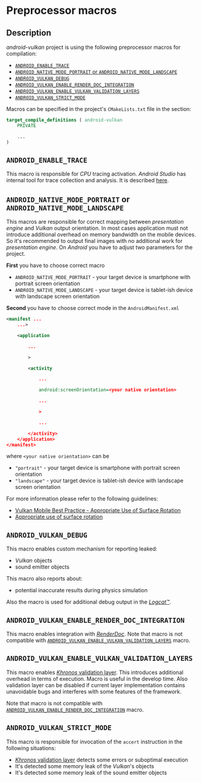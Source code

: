 # Preprocessor macros

## Description

_android-vulkan_ project is using the following preprocessor macros for compilation:

* [`ANDROID_ENABLE_TRACE`](#macro-android-enable-trace)
* [`ANDROID_NATIVE_MODE_PORTRAIT` or `ANDROID_NATIVE_MODE_LANDSCAPE`](#macro-android-native-mode)
* [`ANDROID_VULKAN_DEBUG`](#macro-android-vulkan-debug)
* [`ANDROID_VULKAN_ENABLE_RENDER_DOC_INTEGRATION`](#macro-android-vulkan-enable-render-doc-integration)
* [`ANDROID_VULKAN_ENABLE_VULKAN_VALIDATION_LAYERS`](#macro-android-vulkan-enable-vulkan-validation-layers)
* [`ANDROID_VULKAN_STRICT_MODE`](#macro-android-vulkan-strict-mode)

Macros can be specified in the project's `CMakeLists.txt` file in the section:

```cmake
target_compile_definitions ( android-vulkan
    PRIVATE

    ...
)
```

## <a id="macro-android-enable-trace">`ANDROID_ENABLE_TRACE`</a>

This macro is responsible for _CPU_ tracing activation. _Android Studio_ has internal tool for trace collection and analysis. It is described [here](https://developer.android.com/studio/profile/record-traces).

## <a id="macro-android-native-mode">`ANDROID_NATIVE_MODE_PORTRAIT` or `ANDROID_NATIVE_MODE_LANDSCAPE`</a>

This macros are responsible for correct mapping between _presentation engine_ and _Vulkan_ output orientation. In most cases application must not introduce additional overhead on memory bandwidth on the mobile devices. So it's recommended to output final images with no additional work for _presentation engine_. On _Android_ you have to adjust two parameters for the project.

**First** you have to choose correct macro

* `ANDROID_NATIVE_MODE_PORTRAIT` - your target device is smartphone with portrait screen orientation
* `ANDROID_NATIVE_MODE_LANDSCAPE` - your target device is tablet-ish device with landscape screen orientation

**Second** you have to choose correct mode in the `AndroidManifest.xml`

```xml
<manifest ...
    ...>

    <application

        ...

        >

        <activity

            ...

            android:screenOrientation=<your native orientation>

            ...

            >

            ...

        </activity>
    </application>
</manifest>
```

where `<your native orientation>` can be

* `"portrait"` - your target device is smartphone with portrait screen orientation
* `"landscape"` - your target device is tablet-ish device with landscape screen orientation

For more information please refer to the following guidelines:

* [Vulkan Mobile Best Practice - Appropriate Use of Surface Rotation](https://community.arm.com/developer/tools-software/graphics/b/blog/posts/appropriate-use-of-surface-rotation)
* [Appropriate use of surface rotation](https://github.com/KhronosGroup/Vulkan-Samples/blob/master/samples/performance/surface_rotation/surface_rotation_tutorial.md)

## <a id="macro-android-vulkan-debug">`ANDROID_VULKAN_DEBUG`</a>

This macro enables custom mechanism for reporting leaked:

- _Vulkan_ objects
- sound emitter objects

This macro also reports about:

- potential inaccurate results during physics simulation

Also the macro is used for additional debug output in the [_Logcat™_](logcat.md).

## <a id="macro-android-vulkan-enable-render-doc-integration">`ANDROID_VULKAN_ENABLE_RENDER_DOC_INTEGRATION`</a>

This macro enables integration with [_RenderDoc_](https://renderdoc.org/). Note that macro is not compatible with [`ANDROID_VULKAN_ENABLE_VULKAN_VALIDATION_LAYERS`](#macro-android-vulkan-enable-vulkan-validation-layers) macro.

## <a id="macro-android-vulkan-enable-vulkan-validation-layers">`ANDROID_VULKAN_ENABLE_VULKAN_VALIDATION_LAYERS`</a>

This macro enables [_Khronos_ validation layer](https://developer.android.com/ndk/guides/graphics/validation-layer#apk-containing-layers). This introduces additional overhead in terms of execution. Macro is useful in the develop time. Also validation layer can be disabled if current layer implementation contains unavoidable bugs and interferes with some features of the framework.

Note that macro is not compatible with [`ANDROID_VULKAN_ENABLE_RENDER_DOC_INTEGRATION`](#macro-android-vulkan-enable-vulkan-validation-layers) macro.

## <a id="macro-android-vulkan-strict-mode">`ANDROID_VULKAN_STRICT_MODE`</a>

This macro is responsible for invocation of the `accert` instruction in the following situations:

* [_Khronos_ validation layer](https://developer.android.com/ndk/guides/graphics/validation-layer#apk-containing-layers) detects some errors or suboptimal execution
* It's detected some memory leak of the _Vulkan_'s objects
* It's detected some memory leak of the sound emitter objects
